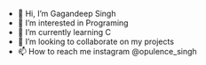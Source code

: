- 👋 Hi, I’m Gagandeep Singh
- 👀 I’m interested in Programing
- 🌱 I’m currently learning C
- 💞️ I’m looking to collaborate on my projects
- 📫 How to reach me instagram @opulence_singh

<!---
ipgagan/ipgagan is a ✨ special ✨ repository because its `README.md` (this file) appears on your GitHub profile.
You can click the Preview link to take a look at your changes.
--->
